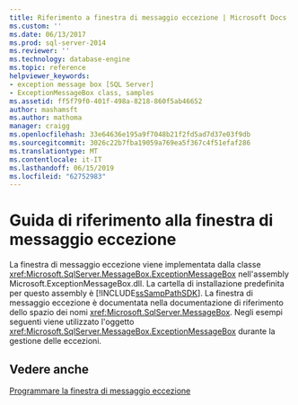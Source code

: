 ```yaml
---
title: Riferimento a finestra di messaggio eccezione | Microsoft Docs
ms.custom: ''
ms.date: 06/13/2017
ms.prod: sql-server-2014
ms.reviewer: ''
ms.technology: database-engine
ms.topic: reference
helpviewer_keywords:
- exception message box [SQL Server]
- ExceptionMessageBox class, samples
ms.assetid: ff5f79f0-401f-498a-8218-860f5ab46652
author: mashamsft
ms.author: mathoma
manager: craigg
ms.openlocfilehash: 33e64636e195a9f7048b21f2fd5ad7d37e03f9db
ms.sourcegitcommit: 3026c22b7fba19059a769ea5f367c4f51efaf286
ms.translationtype: MT
ms.contentlocale: it-IT
ms.lasthandoff: 06/15/2019
ms.locfileid: "62752983"
---
```

# <a name="exception-message-box-reference"></a>Guida di riferimento alla finestra di messaggio eccezione
  La finestra di messaggio eccezione viene implementata dalla classe <xref:Microsoft.SqlServer.MessageBox.ExceptionMessageBox> nell'assembly Microsoft.ExceptionMessageBox.dll. La cartella di installazione predefinita per questo assembly è [!INCLUDE[ssSampPathSDK](../../includes/sssamppathsdk-md.md)]. La finestra di messaggio eccezione è documentata nella documentazione di riferimento dello spazio dei nomi <xref:Microsoft.SqlServer.MessageBox>. Negli esempi seguenti viene utilizzato l'oggetto <xref:Microsoft.SqlServer.MessageBox.ExceptionMessageBox> durante la gestione delle eccezioni.  
  
## <a name="see-also"></a>Vedere anche  
 [Programmare la finestra di messaggio eccezione](../../../2014/database-engine/dev-guide/program-exception-message-box.md)  
  
  
